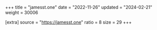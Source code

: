 +++
title = "jamesst.one"
date = "2022-11-26"
updated = "2024-02-21"
weight = 30006

[extra]
source = "https://jamesst.one"
ratio = 8
size = 29
+++
